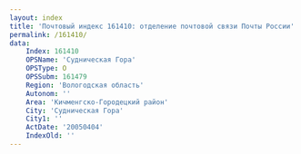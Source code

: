 ```yaml
---
layout: index
title: 'Почтовый индекс 161410: отделение почтовой связи Почты России'
permalink: /161410/
data:
    Index: 161410
    OPSName: 'Судническая Гора'
    OPSType: О
    OPSSubm: 161479
    Region: 'Вологодская область'
    Autonom: ''
    Area: 'Кичменгско-Городецкий район'
    City: 'Судническая Гора'
    City1: ''
    ActDate: '20050404'
    IndexOld: ''
---
```

